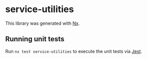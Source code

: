 # service-utilities

This library was generated with [Nx](https://nx.dev).

## Running unit tests

Run `nx test service-utilities` to execute the unit tests via [Jest](https://jestjs.io).
